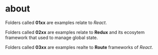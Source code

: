 # about

Folders called **01xx** are examples relate to *React*.

Folders called **02xx** are examples relate to **Redux** and its ecosytem framework that used to manage global state.

Folders called **03xx** are examples realte to **Route** frameworks of *React*.
